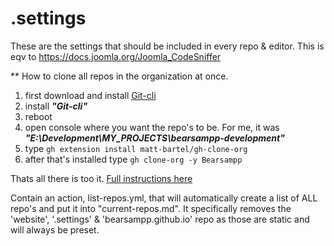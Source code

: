# .settings

These are the settings that should be included in every repo & editor.
This is eqv to https://docs.joomla.org/Joomla_CodeSniffer

** How to clone all repos in the organization at once.

1. first download and install [Git-cli](https://cli.github.com/)
2. install _**"Git-cli"**_
3. reboot
4. open console where you want the repo's to be.  For me, it was **_"E:\Development\MY_PROJECTS\bearsampp-development"_**
5. type `gh extension install matt-bartel/gh-clone-org`
6. after that's installed type `gh clone-org -y Bearsampp`

Thats all there is too it.  [Full instructions here](https://github.com/matt-bartel/gh-clone-org)


Contain an action, list-repos.yml, that will automatically create a list of ALL repo's and put it into "current-repos.md".
It specifically removes the 'website', '.settings' & 'bearsampp.github.io' repo as those are static and will always be preset.
